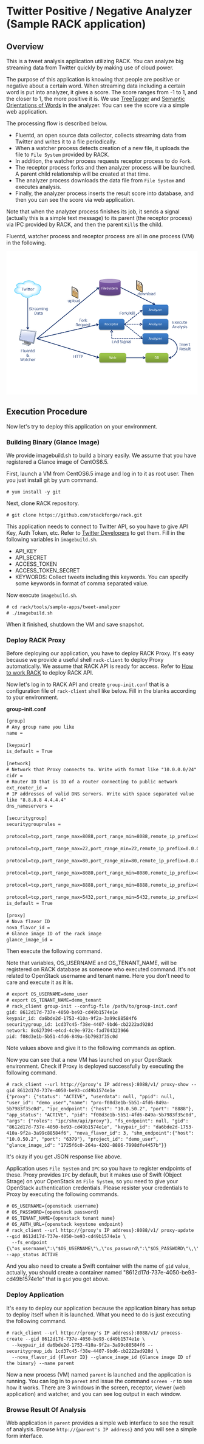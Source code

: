 # Twitter Positive / Negative Analyzer (Sample RACK application)

## Overview

This is a tweet analysis application utilizing RACK.
You can analyze big streaming data from Twitter quickly by making use of cloud power.

The purpose of this application is knowing that people are positive or negative about a certain word.
When streaming data including a certain word is put into analyzer, it gives a score.
The score ranges from -1 to 1, and the closer to 1, the more positive it is.
We use [TreeTagger](http://www.cis.uni-muenchen.de/~schmid/tools/TreeTagger/) and
[Semantic Orientations of Words](http://www.lr.pi.titech.ac.jp/~takamura/pndic_en.html) in the analyzer.
You can see the score via a simple web application.

The processing flow is described below.

* Fluentd, an open source data collector, collects streaming data from Twitter and writes it to a file periodically.
* When a watcher process detects creation of a new file, it uploads the file to `File System` provided by RACK.
* In addition, the watcher process requests receptor process to do `Fork`.
* The receptor process forks and then analyzer process will be launched.
  A parent child relationship will be created at that time.
* The analyzer process downloads the data file from `File System` and executes analysis.
* Finally, the analyzer process inserts the result score into database, and then you can see the score via web application.

Note that when the analyzer process finishes its job, it sends a signal (actually this is a simple text message) to 
its parent (the receptor process) via IPC provided by RACK, and then the parent `Kill`s the child.

Fluentd, watcher process and receptor process are all in one process (VM) in the following.

![architecture](architecture.png "architecture")


## Execution Procedure

Now let's try to deploy this application on your environment.

### Building Binary (Glance Image)

We provide imagebuild.sh to build a binary easily.
We assume that you have registered a Glance image of CentOS6.5.

First, launch a VM from CentOS6.5 image and log in to it as root user.
Then you just install git by yum command.

```
# yum install -y git
```

Next, clone RACK repository.

```
# git clone https://github.com/stackforge/rack.git
```

This application needs to connect to Twitter API, so you have to give API Key, Auth Token, etc.
Refer to [Twitter Developers](https://dev.twitter.com/) to get them.
Fill in the following variables in `imagebuild.sh`.

* API_KEY
* API_SECRET 
* ACCESS_TOKEN
* ACCESS_TOKEN_SECRET
* KEYWORDS: Collect tweets including this keywords. You can specify some keywords in format of comma separated value.

Now execute `imagebuild.sh`.

```
# cd rack/tools/sample-apps/tweet-analyzer
# ./imagebuild.sh
```

When it finished, shutdown the VM and save snapshot.

### Deploy RACK Proxy

Before deploying our application, you have to deploy RACK Proxy.
It's easy because we provide a useful shell `rack-client` to deploy Proxy automatically.
We assume that RACK API is ready for access.
Refer to [How to work RACK](https://github.com/stackforge/rack/tree/master/tools/setup) to deploy RACK API.

Now let's log in to RACK API and create `group-init.conf` that is a configuration file of `rack-client` shell like below.
Fill in the blanks according to your environment.

**group-init.conf**
```
[group]
# Any group name you like
name =

[keypair]
is_default = True

[network]
# Network that Proxy connects to. Write with format like "10.0.0.0/24"
cidr =
# Router ID that is ID of a router connecting to public network
ext_router_id =
# IP addresses of valid DNS servers. Write with space separated value like "8.8.8.8 4.4.4.4"
dns_nameservers =

[securitygroup]
securitygrouprules = 
    protocol=tcp,port_range_max=8088,port_range_min=8088,remote_ip_prefix=0.0.0.0/0
    protocol=tcp,port_range_max=22,port_range_min=22,remote_ip_prefix=0.0.0.0/0
    protocol=tcp,port_range_max=80,port_range_min=80,remote_ip_prefix=0.0.0.0/0
    protocol=tcp,port_range_max=8080,port_range_min=8080,remote_ip_prefix=0.0.0.0/0
    protocol=tcp,port_range_max=8888,port_range_min=8888,remote_ip_prefix=0.0.0.0/0
    protocol=tcp,port_range_max=5432,port_range_min=5432,remote_ip_prefix=0.0.0.0/0
is_default = True

[proxy]
# Nova flavor ID
nova_flavor_id =
# Glance image ID of the rack image
glance_image_id =
```

Then execute the following command.

Note that variables, OS_USERNAME and OS_TENANT_NAME, will be registered on RACK database as someone who executed command.
It's not related to OpenStack username and tenant name.
Here you don't need to care and execute it as it is.


```
# export OS_USERNAME=demo_user
# export OS_TENANT_NAME=demo_tenant
# rack_client group-init --config-file /path/to/group-init.conf
gid: 8612d17d-737e-4050-be93-cd49b1574e1e
keypair_id: da6bde2d-1753-410a-9f2a-3a99c88584f6
securitygroup_id: 1cd37c45-f38e-4407-9bd6-cb2222ad928d
network: 8c627394-e4cd-4c9e-972c-fad704323966
pid: f08d3e1b-5b51-4fd6-849a-5b7983f35c0d
```

Note values above and give it to the following commands as option.

Now you can see that a new VM has launched on your OpenStack environment.
Check if Proxy is deployed successfully by executing the following command.

```
# rack_client --url http://{proxy's IP address}:8088/v1/ proxy-show --gid 8612d17d-737e-4050-be93-cd49b1574e1e
{"proxy": {"status": "ACTIVE", "userdata": null, "ppid": null, "user_id": "demo_user","name": "pro-f08d3e1b-5b51-4fd6-849a-5b7983f35c0d", "ipc_endpoint": {"host": "10.0.50.2", "port": "8888"}, "app_status": "ACTIVE", "pid": "f08d3e1b-5b51-4fd6-849a-5b7983f35c0d", "args": {"roles": "ipc/shm/api/proxy"}, "fs_endpoint": null, "gid": "8612d17d-737e-4050-be93-cd49b1574e1e", "keypair_id": "da6bde2d-1753-410a-9f2a-3a99c88584f6", "nova_flavor_id": 3, "shm_endpoint":{"host": "10.0.50.2", "port": "6379"}, "project_id": "demo_user", "glance_image_id": "1725f6c0-264a-4202-8886-7998dfe4457b"}}
```

It's okay if you get JSON response like above.

Application uses `File System` and `IPC` so you have to register endpoints of these.
Proxy provides `IPC` by default, but it makes use of Swift (Object Strage) on your OpenStack as `File System`,
so you need to give your OpenStack authentication credentials.
Please resister your credentials to Proxy by executing the following commands.

```
# OS_USERNAME={openstack username}
# OS_PASSWORD={openstack password}
# OS_TENANT_NAME={openstack tenant name}
# OS_AUTH_URL={openstack keystone endpoint}
# rack_client --url http://{proxy's IP address}:8088/v1/ proxy-update --gid 8612d17d-737e-4050-be93-cd49b1574e1e \
  --fs_endpoint {\"os_username\":\"$OS_USERNAME\"\,\"os_password\":\"$OS_PASSWORD\"\,\"os_tenant_name\":\"$OS_TENANT_NAME\"\,\"os_auth_url\":\"$OS_AUTH_URL\"} --app_status ACTIVE
```

And you also need to create a Swift container with the name of `gid` value,
actually, you should create a container named "8612d17d-737e-4050-be93-cd49b1574e1e" that is `gid` you got above.

### Deploy Application

It's easy to deploy our application because the application binary has setup to deploy itself when it is launched.
What you need to do is just executing the following command.

```
# rack_client --url http://{proxy's IP address}:8088/v1/ process-create --gid 8612d17d-737e-4050-be93-cd49b1574e1e \
  --keypair_id da6bde2d-1753-410a-9f2a-3a99c88584f6 --securitygroup_ids 1cd37c45-f38e-4407-9bd6-cb2222ad928d \
  --nova_flavor_id {Flavor ID} --glance_image_id {Glance image ID of the binary} --name parent
```

Now a new process (VM) named `parent` is launched and the application is running.
You can log in to `parent` and issue the command `screen -r` to see how it works.
There are 3 windows in the screen, receptor, viewer (web application) and watcher,
and you can see log output in each window.

### Browse Result Of Analysis

Web application in `parent` provides a simple web interface to see the result of analysis.
Browse `http://{parent's IP address}` and you will see a simple form interface.

